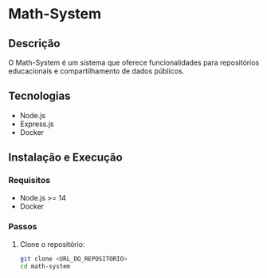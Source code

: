 # Math-System

## Descrição
O Math-System é um sistema que oferece funcionalidades para repositórios educacionais e compartilhamento de dados públicos.

## Tecnologias
- Node.js
- Express.js
- Docker

## Instalação e Execução

### Requisitos
- Node.js >= 14
- Docker 

### Passos
1. Clone o repositório:
   ```bash
   git clone <URL_DO_REPOSITORIO>
   cd math-system
